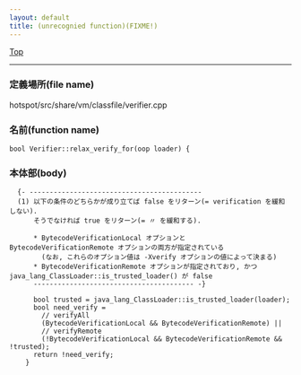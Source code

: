 ```yaml
---
layout: default
title: (unrecognied function)(FIXME!)
---
```

[Top](../index.html)

--- 
### 定義場所(file name)
hotspot/src/share/vm/classfile/verifier.cpp

### 名前(function name)
```
bool Verifier::relax_verify_for(oop loader) {
```

### 本体部(body)
```
  {- -------------------------------------------
  (1) 以下の条件のどちらかが成り立てば false をリターン(= verification を緩和しない). 
      そうでなければ true をリターン(= 〃 を緩和する).
  
      * BytecodeVerificationLocal オプションと BytecodeVerificationRemote オプションの両方が指定されている
        (なお, これらのオプション値は -Xverify オプションの値によって決まる)
      * BytecodeVerificationRemote オプションが指定されており, かつ java_lang_ClassLoader::is_trusted_loader() が false
      ---------------------------------------- -}

	  bool trusted = java_lang_ClassLoader::is_trusted_loader(loader);
	  bool need_verify =
	    // verifyAll
	    (BytecodeVerificationLocal && BytecodeVerificationRemote) ||
	    // verifyRemote
	    (!BytecodeVerificationLocal && BytecodeVerificationRemote && !trusted);
	  return !need_verify;
	}
	
```



